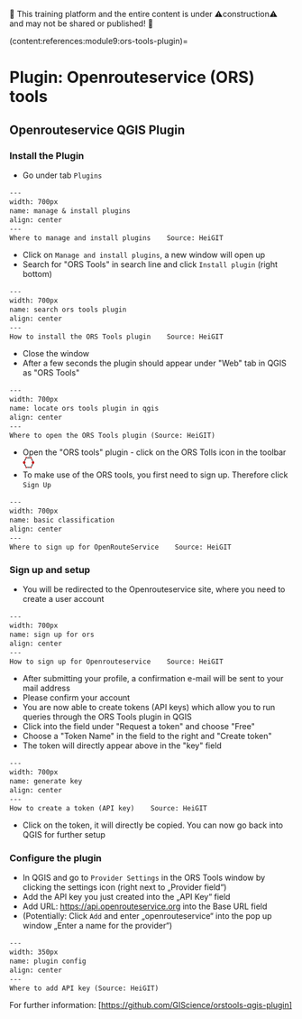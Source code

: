 🚧 This training platform and the entire content is under ⚠️construction⚠️ and may not be shared or published! 🚧

(content:references:module9:ors-tools-plugin)=
# Plugin: Openrouteservice (ORS) tools

## Openrouteservice QGIS Plugin 

### Install the Plugin
-  Go under tab `Plugins`

```{figure} /fig/qgis_plugins.png
---
width: 700px
name: manage & install plugins
align: center
---
Where to manage and install plugins    Source: HeiGIT
```

-  Click on `Manage and install plugins`, a new window will open up
-  Search for "ORS Tools" in search line and click `Install plugin` (right bottom)

```{figure} /fig/install_ors.png
---
width: 700px
name: search ors tools plugin
align: center
---
How to install the ORS Tools plugin    Source: HeiGIT
```

-  Close the window
-  After a few seconds the plugin should appear under "Web" tab in QGIS as "ORS Tools"

```{figure} /fig/open_ORS_tools_plugin.png
---
width: 700px
name: locate ors tools plugin in qgis
align: center
---
Where to open the ORS Tools plugin (Source: HeiGIT)
```
-  Open the "ORS tools" plugin - click on the ORS Tolls icon in the toolbar <img src="https://github.com/GIScience/gis-training-resource-center/raw/main/fig/icon_ORS_tools_plugin.png" alt="Icon" width="20" height="20">
-  To make use of the ORS tools, you first need to sign up. Therefore click `Sign Up`

```{figure} /fig/signup_ORS.png
---
width: 700px
name: basic classification
align: center
---
Where to sign up for OpenRouteService    Source: HeiGIT
```
### Sign up and setup
-  You will be redirected to the Openrouteservice site, where you need to create     a user account
  
```{figure} /fig/sign_up_ORS.png
---
width: 700px
name: sign up for ors
align: center
---
How to sign up for Openrouteservice    Source: HeiGIT
```

-  After submitting your profile, a confirmation e-mail will be sent to your mail address
-  Please confirm your account
-  You are now able to create tokens (API keys) which allow you to run queries through the ORS Tools plugin in QGIS
-  Click into the field under "Request a token" and choose "Free"
-  Choose a "Token Name" in the field to the right and "Create token"
-  The token will directly appear above in the "key" field

```{figure} /fig/ORS_token.png
---
width: 700px
name: generate key
align: center
---
How to create a token (API key)    Source: HeiGIT
```
- Click on the token, it will directly be copied. You can now go back into QGIS for further setup

### Configure the plugin

-  In QGIS and go to `Provider Settings` in the ORS Tools window by clicking the settings icon (right next to „Provider field“)
-  Add the API key you just created into the „API Key“ field
-  Add URL: https://api.openrouteservice.org into the Base URL field
-  (Potentially: Click `Add` and enter „openrouteservice“ into the pop up window „Enter a name for the provider“)


```{figure} /fig/modul9_add_api.png
---
width: 350px
name: plugin config
align: center
---
Where to add API key (Source: HeiGIT)
```

For further information: [https://github.com/GIScience/orstools-qgis-plugin]


